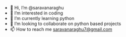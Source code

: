 - 👋 Hi, I’m @saravanaraghu
- 👀 I’m interested in coding
- 🌱 I’m currently learning python
- 💞️ I’m looking to collaborate on python based projects
- 📫 How to reach me saravanaraghu7@gmail.com

<!---
saravanaraghu/saravanaraghu is a ✨ special ✨ repository because its `README.md` (this file) appears on your GitHub profile.
You can click the Preview link to take a look at your changes.
--->
